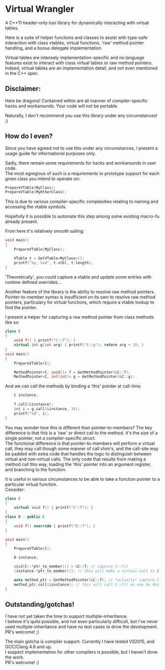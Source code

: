 # Virtual Wrangler
A C++11 header-only tool library for dynamically interacting with virtual tables.

Here is a suite of helper functions and classes to assist with type-safe interaction with
class vtables, virtual functions, 'raw' method pointer handling, and a bonus delegate implementation.

Virtual tables are intensely implementation-specific and no language features exist to
interact with class virtual tables or raw method pointers.
Indeed, virtual tables are an implementation detail, and not even mentioned in the C++ spec.

## Disclaimer:
Here be dragons! Contained within are all manner of compiler-specific hacks and workarounds.
Your code will not be portable.

Naturally, I don't recommend you use this library under any circumstances! ;)

## How do I even?
Since you have agreed not to use this under any circumstances, I present a usage guide for
informational purposes only.

Sadly, there remain some requirements for hacks and workarounds in user code.  
The most egregious of such is a requirements to prototype support for each given class you
intend to operate on:
```C++
PrepareVTable(MyClass);
PrepareVTable(MyOtherClass);
```
This is due to various compiler-specific complexities relating to naming and accessing the
vtable symbols.

Hopefully it is possible to automate this step among some existing macro-fu already present.

From here it's relatively smooth sailing:
```C++
void main()
{
    PrepareVTable(MyClass);

    VTable t = GetVTable<MyClass>();
    printf("%p, %zd", t.vtbl, t.length);
}
```

'Theoretically', you could capture a vtable and update some entries with runtime defined overrides...

Another feature of the library is the ability to resolve raw method pointers.  
Pointer-to-member syntax is insufficient on its own to resolve raw method pointers, particulary for
virtual functions, which require a vtable lookup to find the pointer.

I present a helper for capturing a raw method pointer from class methods like so:
```C++
class C
{
    void f() { printf("C::f"); }
    virtual int g(int arg) { printf("C::g"); return arg + 10; }
}
void main()
{
    PrepareVTable(C);

    MethodPointer<C, void()> f = GetMethodPointer(&C::f);
    MethodPointer<C, int(int)> g = GetMethodPointer(&C::g);
```

And we can call the methods by binding a 'this' pointer at call-time.

```C++
    C instance;
    
    f.call(&instance);
    int i = g.call(&instance, 10);
    printf("%d", i);
}
```

You may wonder how this is different than pointer-to-members? The key difference is that this is a 'raw'
or direct call to the method. It's the size of a single pointer, not a compiler-specific struct.  
The functional difference is that pointer-to-members will perform a virtual call, they may call though
some manner of call shim's, and the call-site may be padded with extra code that handles the logic to
distinguish between virtual and non-virtual calls.
The only code that results from making a method call this way, loading the 'this' pointer into an argument
register, and branching to the function.

It is useful in various circumstances to be able to take a function pointer to a particular virtual function.  
Consider:
```C++
class C
{
    virtual void f() { printf("C::f"); }
}
class D : public C
{
    void f() override { printf("D::f"); }
}

void main()
{
    PrepareVTable(C);

    D instance;

    void(C::*ptr_to_member)() = &C::f; // capture C::f()
    (instance.*ptr_to_member)(); // this will make a virtual-call to D::f(), since 'instance' is a 'D'

    auto method_ptr = GetMethodPointer(&C::f); // *actually* capture C::f()
    method_ptr.call(&instance); // this will call C::f() as may be desired
}
```

## Outstanding/gotchas!
I have not yet taken the time to support multiple-inheritance.  
I believe it's quite possible, and not even particularly difficult, but I've never used multiple-inheritance
and have no test cases to drive the development.  
PR's welcome! ;)

The main gotcha is compiler support. Currently I have tested VS2015, and GCC/Clang 4.8 and up.  
I suspect implementation for other compilers is possible, but I haven't done the work.  
PR's welcome! :)
